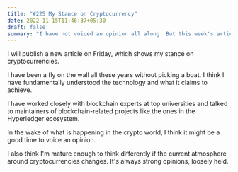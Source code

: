 ```yaml
---
title: "#225 My Stance on Cryptocurrency"
date: 2022-11-15T11:46:37+05:30
draft: false
summary: "I have not voiced an opinion all along. But this week's article might change that."
---
```


I will publish a new article on Friday, which shows my stance on cryptocurrencies.

I have been a fly on the wall all these years without picking a boat. I think I have fundamentally understood the technology and what it claims to achieve.

I have worked closely with blockchain experts at top universities and talked to maintainers of blockchain-related projects like the ones in the Hyperledger ecosystem.

In the wake of what is happening in the crypto world, I think it might be a good time to voice an opinion.

I also think I'm mature enough to think differently if the current atmosphere around cryptocurrencies changes. It's always strong opinions, loosely held.
